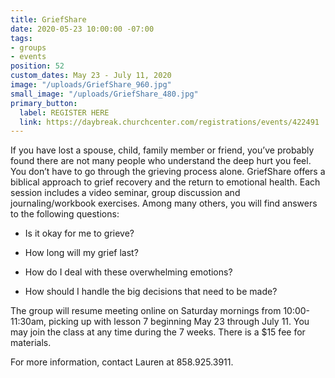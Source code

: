 ```yaml
---
title: GriefShare
date: 2020-05-23 10:00:00 -07:00
tags:
- groups
- events
position: 52
custom_dates: May 23 - July 11, 2020
image: "/uploads/GriefShare_960.jpg"
small_image: "/uploads/GriefShare_480.jpg"
primary_button:
  label: REGISTER HERE
  link: https://daybreak.churchcenter.com/registrations/events/422491
---
```


If you have lost a spouse, child, family member or friend, you’ve probably found there are not many people who understand the deep hurt you feel. You don’t have to go through the grieving process alone. GriefShare offers a biblical approach to grief recovery and the return to emotional health. Each session includes a video seminar, group discussion and journaling/workbook exercises. Among many others, you will find answers to the following questions:

* Is it okay for me to grieve?

* How long will my grief last?

* How do I deal with these overwhelming emotions?

* How should I handle the big decisions that need to
  be made?

The group will resume meeting online on Saturday mornings from 10:00-11:30am, picking up with lesson 7 beginning May 23 through July 11. You may join the class at any time during the 7 weeks. There is a $15 fee for materials.  

For more information, contact Lauren at 858.925.3911.